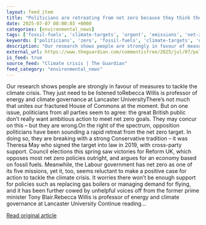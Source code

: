 ```yaml
---
layout: feed_item
title: "Politicians are retreating from net zero because they think the public doesn’t care. But they’re wrong | Rebecca Willis"
date: 2025-07-07 08:00:03 +0000
categories: [environmental_news]
tags: ['fossil-fuels', 'climate-targets', 'urgent', 'emissions', 'net-zero']
keywords: ['politicians', 'zero', 'fossil-fuels', 'climate-targets', 'urgent', 'emissions', 'retreating', 'net-zero']
description: "Our research shows people are strongly in favour of measures to tackle the climate crisis"
external_url: https://www.theguardian.com/commentisfree/2025/jul/07/politicians-net-zero-public-research-climate-crisis
is_feed: true
source_feed: "Climate crisis | The Guardian"
feed_category: "environmental_news"
---
```


Our research shows people are strongly in favour of measures to tackle the climate crisis. They just need to be listened toRebecca Willis is professor of energy and climate governance at Lancaster UniversityThere’s not much that unites our fractured House of Commons at the moment. But on one issue, politicians from all parties seem to agree: the great British public don’t really want ambitious action to meet net zero goals. They may concur on this – but they are wrong.On the right of the spectrum, opposition politicians have been sounding a rapid retreat from the net zero target. In doing so, they are breaking with a strong Conservative tradition – it was Theresa May who signed the target into law in 2019, with cross-party support. Council elections this spring saw victories for Reform UK, which opposes most net zero policies outright, and argues for an economy based on fossil fuels. Meanwhile, the Labour government has net zero as one of its five missions, yet it, too, seems reluctant to make a positive case for action to tackle the climate crisis. It worries there won’t be enough support for policies such as replacing gas boilers or managing demand for flying, and it has been further cowed by unhelpful voices off from the former prime minister Tony Blair.Rebecca Willis is professor of energy and climate governance at Lancaster University Continue reading...

[Read original article](https://www.theguardian.com/commentisfree/2025/jul/07/politicians-net-zero-public-research-climate-crisis)
